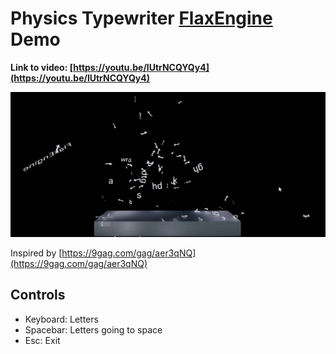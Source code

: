 # Physics Typewriter [FlaxEngine](https://github.com/FlaxEngine/FlaxAPI) Demo

**Link to video: [https://youtu.be/lUtrNCQYQy4](https://youtu.be/lUtrNCQYQy4)**

[![Video of the demo](./Picture.png)](https://youtu.be/lUtrNCQYQy4)

Inspired by [https://9gag.com/gag/aer3qNQ](https://9gag.com/gag/aer3qNQ)

## Controls
- Keyboard: Letters
- Spacebar: Letters going to space
- Esc: Exit

